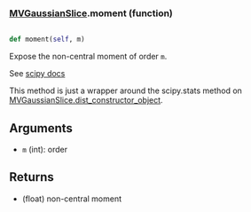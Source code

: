 ### [MVGaussianSlice](MVGaussianSlice.md).moment (function)


```py

def moment(self, m)

```



Expose the non-central moment of order `m`.

See [scipy docs](https://docs.scipy.org/doc/scipy/reference/generated/scipy.stats.rv_continuous.moment.html)

This method is just a wrapper around the scipy.stats method on
[MVGaussianSlice.dist_constructor_object](MVGaussianSlice.dist_constructor_object.md).

Arguments
----------
* `m` (int): order

Returns
---------
* (float) non-central moment

